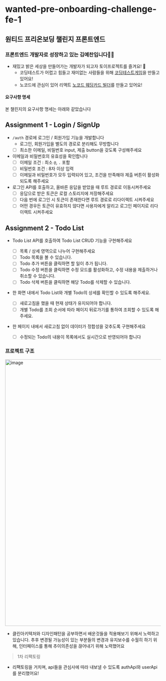 # wanted-pre-onboarding-challenge-fe-1

## 원티드 프리온보딩 챌린지 프론트엔드

### 프론트엔드 개발자로 성장하고 있는 김예찬입니다🙇🏻

- 재밌고 밝은 세상을 만들어가는 개발자가 되고자 토이프로젝트를 즐겨요! 🧸
  - 코딩테스트가 어렵고 힘들고 재미없는 사람들을 위해 [코딩테스트게임](https://codesparring.com)을 만들고 있어요!
  - 노코드에 관심이 있어 리액트 [노코드 웨딩카드 빌더](https://github.com/nerdchanii/wedding-card-web)를 만들고 있어요!

#### 요구사항 명세

본 챌린지의 요구사항 명세는 아래와 같았습니다

## Assignment 1 - Login / SignUp

- `/auth` 경로에 로그인 / 회원가입 기능을 개발합니다
  - 로그인, 회원가입을 별도의 경로로 분리해도 무방합니다
  - [ ] 최소한 이메일, 비밀번호 input, 제출 button을 갖도록 구성해주세요
- 이메일과 비밀번호의 유효성을 확인합니다
  - [ ] 이메일 조건 : 최소 `@`, `.` 포함
  - [ ] 비밀번호 조건 : 8자 이상 입력
  - [ ] 이메일과 비밀번호가 모두 입력되어 있고, 조건을 만족해야 제출 버튼이 활성화 되도록 해주세요
- 로그인 API를 호출하고, 올바른 응답을 받았을 때 루트 경로로 이동시켜주세요
  - [ ] 응답으로 받은 토큰은 로컬 스토리지에 저장해주세요
  - [ ] 다음 번에 로그인 시 토큰이 존재한다면 루트 경로로 리다이렉트 시켜주세요
  - [ ] 어떤 경우든 토큰이 유효하지 않다면 사용자에게 알리고 로그인 페이지로 리다이렉트 시켜주세요

## Assignment 2 - Todo List

- Todo List API를 호출하여 Todo List CRUD 기능을 구현해주세요
  - [ ] 목록 / 상세 영역으로 나누어 구현해주세요
  - [ ] Todo 목록을 볼 수 있습니다.
  - [ ] Todo 추가 버튼을 클릭하면 할 일이 추가 됩니다.
  - [ ] Todo 수정 버튼을 클릭하면 수정 모드를 활성화하고, 수정 내용을 제출하거나 취소할 수 있습니다.
  - [ ] Todo 삭제 버튼을 클릭하면 해당 Todo를 삭제할 수 있습니다.
- 한 화면 내에서 Todo List와 개별 Todo의 상세를 확인할 수 있도록 해주세요.
  - [ ] 새로고침을 했을 때 현재 상태가 유지되어야 합니다.
  - [ ] 개별 Todo를 조회 순서에 따라 페이지 뒤로가기를 통하여 조회할 수 있도록 해주세요.
- 한 페이지 내에서 새로고침 없이 데이터가 정합성을 갖추도록 구현해주세요

  - [ ] 수정되는 Todo의 내용이 목록에서도 실시간으로 반영되어야 합니다


### 프로젝트 구조 

<!-- 피그마 이미지 붙여넣을 예정-->
<img width="860" alt="image" src="https://user-images.githubusercontent.com/63002393/184682045-569d28f4-6a3d-4a44-af98-e6546249c0a5.png">


- 클린아키텍처와 디자인패턴을 공부하면서 배운것들을 적용해보기 위해서 노력하고 있습니다. 추후 변경될 가능성이 있는 부분들의 변경과 유지보수를 수월히 하기 위해, 인터페이스를 통해 추이의존성을 끊어내기 위해 노력했어요

> 1차 리팩토링
- 리팩토링을 거치며, api들을 관심사에 따라 내보낼 수 있도록 authApi와 userApi를 분리했어요!



